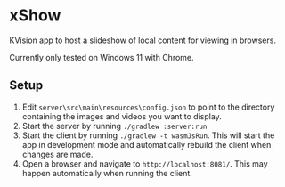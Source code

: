 # xShow

KVision app to host a slideshow of local content for viewing in browsers.

Currently only tested on Windows 11 with Chrome.

## Setup

1. Edit `server\src\main\resources\config.json` to point to the directory containing the images and videos you want to
   display.
2. Start the server by running `./gradlew :server:run`
3. Start the client by running `./gradlew -t wasmJsRun`. This will start the app in development mode and automatically
   rebuild the client when changes are made.
4. Open a browser and navigate to `http://localhost:8081/`. This may happen automatically when running the client.

